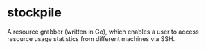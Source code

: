 # stockpile
A resource grabber (written in Go), which enables a user to access resource usage statistics from different machines via SSH. 
